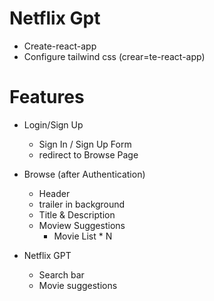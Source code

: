 # Netflix Gpt
- Create-react-app
- Configure tailwind css (crear=te-react-app)

# Features

- Login/Sign Up
    - Sign In / Sign Up Form
    - redirect to Browse Page

- Browse (after Authentication)    
    - Header
    - trailer in background
    - Title & Description
    - Moview Suggestions
        - Movie List * N

- Netflix GPT
    - Search bar
    - Movie suggestions        
